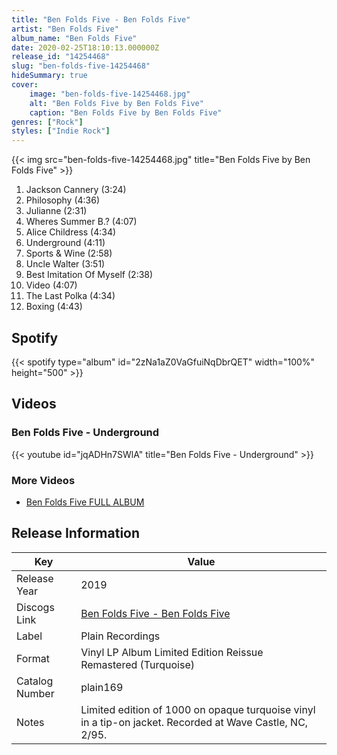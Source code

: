 ```yaml
---
title: "Ben Folds Five - Ben Folds Five"
artist: "Ben Folds Five"
album_name: "Ben Folds Five"
date: 2020-02-25T18:10:13.000000Z
release_id: "14254468"
slug: "ben-folds-five-14254468"
hideSummary: true
cover:
    image: "ben-folds-five-14254468.jpg"
    alt: "Ben Folds Five by Ben Folds Five"
    caption: "Ben Folds Five by Ben Folds Five"
genres: ["Rock"]
styles: ["Indie Rock"]
---
```


{{< img src="ben-folds-five-14254468.jpg" title="Ben Folds Five by Ben Folds Five" >}}

<!-- section break -->

1. Jackson Cannery (3:24)
2. Philosophy (4:36)
3. Julianne (2:31)
4. Wheres Summer B.? (4:07)
5. Alice Childress (4:34)
6. Underground (4:11)
7. Sports & Wine (2:58)
8. Uncle Walter (3:51)
9. Best Imitation Of Myself (2:38)
10. Video (4:07)
11. The Last Polka (4:34)
12. Boxing (4:43)

<!-- section break -->


## Spotify
{{< spotify type="album" id="2zNa1aZ0VaGfuiNqDbrQET" width="100%" height="500" >}}



## Videos
### Ben Folds Five - Underground
{{< youtube id="jqADHn7SWlA" title="Ben Folds Five - Underground" >}}<br>

### More Videos

- [Ben Folds Five FULL ALBUM](https://www.youtube.com/watch?v=zUOt5AhUqKE)


## Release Information
|  Key           | Value                                                |
| ---------------| ---------------------------------------------------- |
| Release Year   | 2019                                   |
| Discogs Link   | [Ben Folds Five - Ben Folds Five](https://www.discogs.com/release/14254468-Ben-Folds-Five-Ben-Folds-Five) |
| Label          | Plain Recordings |
| Format         | Vinyl LP Album Limited Edition Reissue Remastered (Turquoise) |
| Catalog Number | plain169 |
| Notes | Limited edition of 1000 on opaque turquoise vinyl in a tip-on jacket.  Recorded at Wave Castle, NC, 2/95.    |